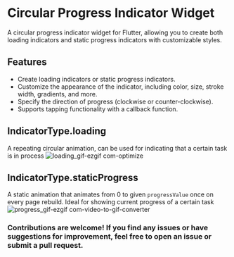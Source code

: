 # Circular Progress Indicator Widget

A circular progress indicator widget for Flutter, allowing you to create both loading indicators and static progress indicators with customizable styles.

## Features

- Create loading indicators or static progress indicators.
- Customize the appearance of the indicator, including color, size, stroke width, gradients, and more.
- Specify the direction of progress (clockwise or counter-clockwise).
- Supports tapping functionality with a callback function.

## IndicatorType.loading
A repeating circular animation, can be used for indicating that a certain task is in process
![loading_gif-ezgif com-optimize](https://github.com/abdullahq19/circular-indicator/assets/115882779/a5b1af77-884b-4115-bcb4-677d28ac9ebf)

## IndicatorType.staticProgress
A static animation that animates from 0 to given `progressValue` once on every page rebuild. Ideal for showing current progress of a certain task
![progress_gif-ezgif com-video-to-gif-converter](https://github.com/abdullahq19/circular-indicator/assets/115882779/99555808-b828-439c-8946-61718e8bdeff)


### Contributions are welcome! If you find any issues or have suggestions for improvement, feel free to open an issue or submit a pull request.
